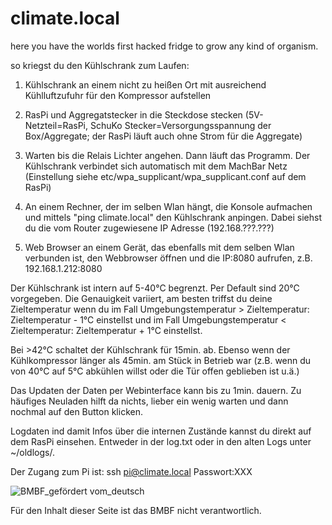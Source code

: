 # climate.local
here you have the worlds first hacked fridge to grow any kind of organism.



so kriegst du den Kühlschrank zum Laufen:

1) Kühlschrank an einem nicht zu heißen Ort mit ausreichend
Kühlluftzufuhr für den Kompressor aufstellen

2) RasPi und Aggregatstecker in die Steckdose stecken
(5V-Netzteil=RasPi, SchuKo Stecker=Versorgungsspannung der
Box/Aggregate; der RasPi läuft auch ohne Strom für die Aggregate)

3) Warten bis die Relais Lichter angehen. Dann läuft das Programm. Der
Kühlschrank verbindet sich automatisch mit dem MachBar Netz (Einstellung
siehe etc/wpa_supplicant/wpa_supplicant.conf auf dem RasPi)

4) An einem Rechner, der im selben Wlan hängt, die Konsole aufmachen und
mittels "ping climate.local" den Kühlschrank anpingen. Dabei siehst du
die vom Router zugewiesene IP Adresse (192.168.???.???)

5) Web Browser an einem Gerät, das ebenfalls mit dem selben Wlan
verbunden ist, den Webbrowser öffnen und die IP:8080 aufrufen, z.B.
192.168.1.212:8080

Der Kühlschrank ist intern auf 5-40°C begrenzt. Per Default sind 20°C
vorgegeben. Die Genauigkeit variiert, am besten triffst du deine
Zieltemperatur wenn du im Fall
Umgebungstemperatur > Zieltemperatur: Zieltemperatur - 1°C einstellst
und im Fall
Umgebungstemperatur < Zieltemperatur: Zieltemperatur + 1°C einstellst.

Bei >42°C schaltet der Kühlschrank für 15min. ab. Ebenso wenn der
Kühlkompressor länger als 45min. am Stück in Betrieb war (z.B. wenn du
von 40°C auf 5°C abkühlen willst oder die Tür offen geblieben ist u.ä.)

Das Updaten der Daten per Webinterface kann bis zu 1min. dauern. Zu
häufiges Neuladen hilft da nichts, lieber ein wenig warten und dann
nochmal auf den Button klicken.

Logdaten ind damit Infos über die internen Zustände kannst du direkt auf
dem RasPi einsehen. Entweder in der log.txt oder in den alten Logs unter
~/oldlogs/.

Der Zugang zum Pi ist: ssh pi@climate.local
Passwort:XXX

![BMBF_gefördert vom_deutsch](https://user-images.githubusercontent.com/29493121/154106082-bd94244b-91b7-4321-b3c2-514690e07f42.jpg)

Für den Inhalt dieser Seite ist das BMBF nicht verantwortlich.
